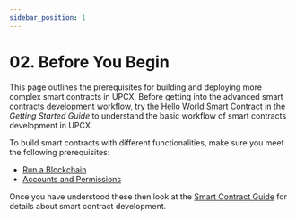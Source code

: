 ```yaml
---
sidebar_position: 1
---
```


# 02. Before You Begin

This page outlines the prerequisites for building and deploying more complex smart contracts in UPCX. Before getting into the advanced smart contracts development workflow, try the [Hello World Smart Contract](#) in the _Getting Started Guide_ to understand the basic workflow of smart contracts development in UPCX.

To build smart contracts with different functionalities, make sure you meet the following prerequisites:

- [Run a Blockchain](10_running-a-blockchain.md)
- [Accounts and Permissions](20_accounts-and-permissions.md)

Once you have understood these then look at the [Smart Contract Guide](../introduction.md) for details about smart contract development.
